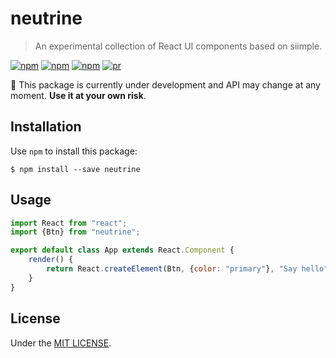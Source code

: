 # neutrine 

> An experimental collection of React UI components based on siimple.

[![npm](https://img.shields.io/npm/v/neutrine.svg?style=flat-square)](https://www.npmjs.com/package/neutrine)
[![npm](https://img.shields.io/npm/dt/neutrine.svg?style=flat-square)](https://www.npmjs.com/package/neutrine)
[![npm](https://img.shields.io/npm/l/neutrine.svg?style=flat-square)](https://github.com/siimple/neutrine)
[![pr](https://img.shields.io/badge/PRs-welcome-brightgreen.svg?style=flat-square)]()

:construction: This package is currently under development and API may change at any moment. **Use it at your own risk**.

## Installation

Use `npm` to install this package: 

```
$ npm install --save neutrine
```

## Usage

```javascript
import React from "react";
import {Btn} from "neutrine";

export default class App extends React.Component {
    render() {
        return React.createElement(Btn, {color: "primary"}, "Say hello");
    }
}
```

## License 

Under the [MIT LICENSE](./LICENSE).

